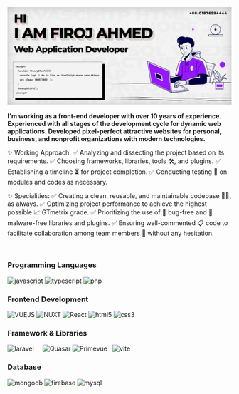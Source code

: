 [![MasterHead](https://raw.githubusercontent.com/codiologist/codiologist/main/firoj-ahmed-codiologist.jpg)](#)

<p>
    <strong>
        I'm working as a front-end developer with over 10 years of experience. Experienced with all stages of the development cycle for dynamic web applications. Developed pixel-perfect attractive websites for personal, business, and nonprofit organizations with modern technologies.
    </strong>
</p>


✨ Working Approach:
✅ Analyzing and dissecting the project based on its requirements.
✅ Choosing frameworks, libraries, tools 🛠, and plugins.
✅ Establishing a timeline ⏳ for project completion.
✅ Conducting testing 🔬 on modules and codes as necessary.


✨ Specialities:
✅ Creating a clean, reusable, and maintainable codebase 👩‍💻, as always.
✅ Optimizing project performance to achieve the highest possible 📈 GTmetrix grade.
✅ Prioritizing the use of 🐞 bug-free and 👾 malware-free libraries and plugins.
✅ Ensuring well-commented 📋 code to facilitate collaboration among team members 🤝 without any hesitation.


<br/>
<h3>Programming Languages</h3>
<p>
    <img src="https://img.shields.io/badge/JavaScript-323330?style=for-the-badge&logo=javascript&logoColor=F7DF1E" alt="javascript" />
    <img src="https://img.shields.io/badge/TypeScript-007ACC?style=for-the-badge&logo=typescript&logoColor=white" alt="typescript" />
    <img src="https://img.shields.io/badge/PHP-777BB4?style=for-the-badge&logo=php&logoColor=white" alt="php" />
</p>

<h3>Frontend Development</h3>
<p>
    <img src="https://img.shields.io/badge/Vue.js-090E25?style=for-the-badge&logo=vue.js&logoColor=4FC08D" alt="VUEJS" />
    <img src="https://img.shields.io/badge/nuxt%20js-00C16A?style=for-the-badge&logo=nuxtdotjs&logoColor=white" alt="NUXT" />
    <img src="https://img.shields.io/badge/React-20232A?style=for-the-badge&logo=react&logoColor=61DAFB" alt="React" />
    <img src="https://img.shields.io/badge/HTML5-E34F26?style=for-the-badge&logo=html5&logoColor=white" alt="html5" />
    <img src="https://img.shields.io/badge/CSS3-1572B6?style=for-the-badge&logo=css3&logoColor=white" alt="css3" />
</p>

<h3>Framework &amp; Libraries</h3>
<p>
    <img src="https://img.shields.io/badge/Laravel-F9322C?style=for-the-badge&logo=laravel&logoColor=white" alt="laravel" />
    <img src="https://img.shields.io/badge/Bootstrap-563D7C?style=for-the-badge&logo=bootstrap&logoColor=white" alt="" />
    <img src="https://img.shields.io/badge/Tailwind_CSS-38BDF8?style=for-the-badge&logo=tailwind-css&logoColor=white" alt="" />
    <img src="https://img.shields.io/badge/Vuetify-1867C0?style=for-the-badge&logo=vuetify&logoColor=white" alt="" />
    <img src="https://img.shields.io/badge/Bootstrap%20Vue-563D7C?style=for-the-badge&logo=bootstrap&logoColor=white" alt="" />
    <img src="https://img.shields.io/badge/Quasar-1976D2?style=for-the-badge&logo=quasar&logoColor=white" alt="Quasar" />
    <img src="https://img.shields.io/badge/Primevue-10B981?style=for-the-badge&logo=primevue&Color=white" alt="Primevue" />
    <img src="" alt="" />
    <img src="" alt="" />
    <img src="https://img.shields.io/badge/Vite-B73BFE?style=for-the-badge&logo=vite&logoColor=FFD62E" alt="vite" />
    <img src="https://img.shields.io/badge/axios-671ddf?&style=for-the-badge&logo=axios&logoColor=#0F172A" alt="" />
    <img src="" alt="" />
    <img src="" alt="" />
    <img src="" alt="" />
    <img src="" alt="" />
    <img src="" alt="" />
    <img src="" alt="" />
    <img src="" alt="" />
    <img src="" alt="" />
    <img src="" alt="" />
    <img src="" alt="" />
    <img src="" alt="" />
    <img src="" alt="" />
</p>

<h3>Database</h3>
<p>
    <img src="https://img.shields.io/badge/MongoDB-4EA94B?style=for-the-badge&logo=mongodb&logoColor=white" alt="mongodb" />
    <img src="https://img.shields.io/badge/firebase-ffca28?style=for-the-badge&logo=firebase&logoColor=black" alt="firebase" />
    <img src="https://img.shields.io/badge/MySQL-005C84?style=for-the-badge&logo=mysql&logoColor=white" alt="mysql" />
</p>
